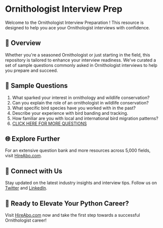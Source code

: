 # Ornithologist Interview Prep

Welcome to the Ornithologist Interview Preparation ! This resource is designed to help you ace your Ornithologist interviews with confidence.

## 🚀 Overview

Whether you're a seasoned Ornithologist or just starting in the field, this repository is tailored to enhance your interview readiness. We've curated a set of sample questions commonly asked in Ornithologist interviews to help you prepare and succeed.

## 📝 Sample Questions

1. What sparked your interest in ornithology and wildlife conservation?
2. Can you explain the role of an ornithologist in wildlife conservation?
3. What specific bird species have you worked with in the past?
4. Describe your experience with bird banding and tracking.
5. How familiar are you with local and international bird migration patterns?
6. [CLICK HERE FOR MORE QUESTIONS](https://hireabo.com/job/10_3_5/Ornithologist)

## 🌐 Explore Further

For an extensive question bank and more resources across 5,000 fields, visit [HireAbo.com](https://www.hireabo.com).

## 📱 Connect with Us

Stay updated on the latest industry insights and interview tips. Follow us on [Twitter](https://twitter.com/hireabo) and [LinkedIn](https://www.linkedin.com/in/hire-abo-3609972a8/).

## 🚀 Ready to Elevate Your Python Career?

Visit [HireAbo.com](https://www.hireabo.com) now and take the first step towards a successful Ornithologist career!